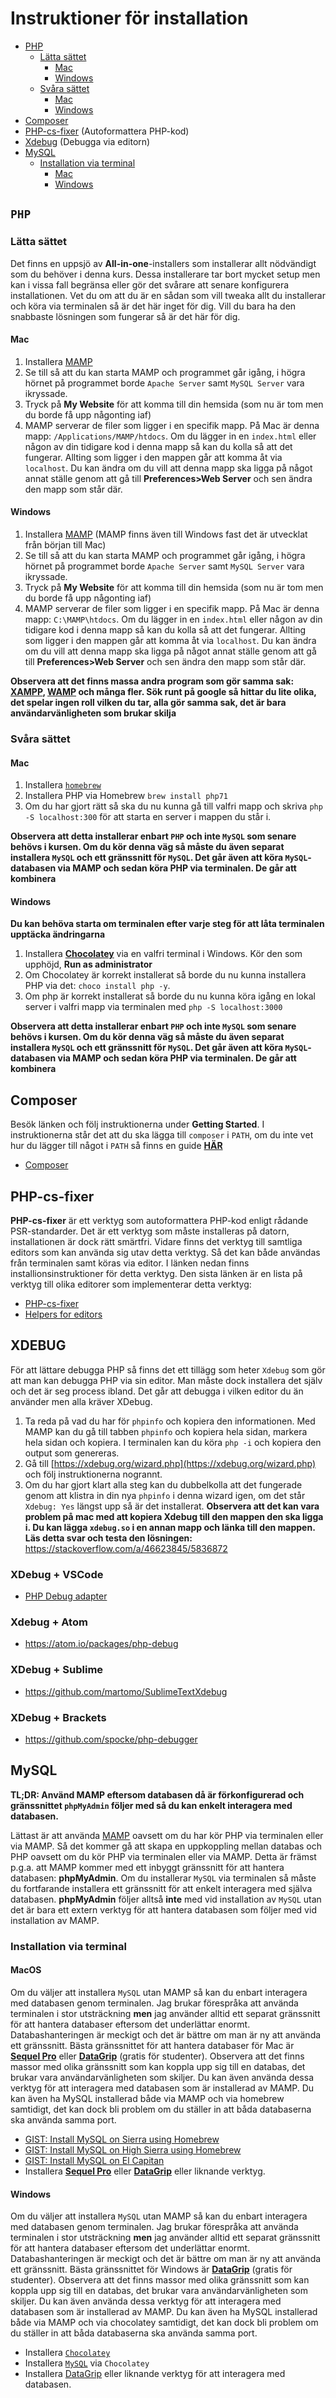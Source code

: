 # Instruktioner för installation

* [PHP](#php)
   - [Lätta sättet](#lätta-sättet)
      - [Mac](#mac)
      - [Windows](#windows)
  - [Svåra sättet](#svåra-sättet)
     - [Mac](#mac-1)
      - [Windows](#windows-1)
* [Composer](#composer)
* [PHP-cs-fixer](#php-cs-fixer) (Autoformattera PHP-kod)
* [Xdebug](#xdebug) (Debugga via editorn)
* [MySQL](#mysql) 
    - [Installation via terminal](#installation-via-terminal)
        - [Mac](#mac-2)
        - [Windows](#windows-2) 

## `PHP`

### Lätta sättet

Det finns en uppsjö av **All-in-one**-installers som installerar allt nödvändigt som du behöver i denna kurs. Dessa installerare tar bort mycket setup men kan i vissa fall begränsa eller gör det svårare
att senare konfigurera installationen. Vet du om att du är en sådan som vill tweaka allt du installerar och köra via terminalen så är det här inget för dig. Vill du bara ha den snabbaste lösningen som fungerar
så är det här för dig. 

#### Mac

1. Installera [MAMP](https://www.mamp.info/en/)
2. Se till så att du kan starta MAMP och programmet går igång, i högra hörnet på programmet borde `Apache Server` samt `MySQL Server` vara ikryssade.
3. Tryck på **My Website** för att komma till din hemsida (som nu är tom men du borde få upp någonting iaf)
4. MAMP serverar de filer som ligger i en specifik mapp. På Mac är denna mapp: `/Applications/MAMP/htdocs`. Om du lägger in en `index.html` eller någon av din tidigare kod i denna mapp så kan du kolla så att det fungerar. Allting som ligger i den mappen går att komma åt via `localhost`. Du kan ändra om du vill att denna mapp ska ligga på något annat ställe genom att gå till **Preferences>Web Server** och sen ändra den mapp som står där.

#### Windows

1. Installera [MAMP](https://www.mamp.info/en/) (MAMP finns även till Windows fast det är utvecklat från början till Mac)
2. Se till så att du kan starta MAMP och programmet går igång, i högra hörnet på programmet borde `Apache Server` samt `MySQL Server` vara ikryssade.
3. Tryck på **My Website** för att komma till din hemsida (som nu är tom men du borde få upp någonting iaf)
4. MAMP serverar de filer som ligger i en specifik mapp. På Mac är denna mapp: `C:\MAMP\htdocs`. Om du lägger in en `index.html` eller någon av din tidigare kod i denna mapp så kan du kolla så att det fungerar. Allting som ligger i den mappen går att komma åt via `localhost`. Du kan ändra om du vill att denna mapp ska ligga på något annat ställe genom att gå till **Preferences>Web Server** och sen ändra den mapp som står där.

**Observera att det finns massa andra program som gör samma sak: [XAMPP](https://www.apachefriends.org/index.html), [WAMP](http://www.wampserver.com/en/) och många fler. Sök runt på google så hittar du lite olika, det spelar ingen roll vilken du tar, alla gör samma sak, det är bara användarvänligheten som brukar skilja**

### Svåra sättet

#### Mac

1. Installera [`homebrew`](https://brew.sh/)
2. Installera PHP via Homebrew `brew install php71`
3. Om du har gjort rätt så ska du nu kunna gå till valfri mapp och skriva `php -S localhost:300` för att starta en server i mappen du står i.

**Observera att detta installerar enbart `PHP` och inte `MySQL` som senare behövs i kursen. Om du kör denna väg så måste du även separat installera `MySQL` och ett gränssnitt för `MySQL`. Det går även att köra `MySQL`-databasen via MAMP och sedan köra PHP via terminalen. De går att kombinera**

#### Windows

**Du kan behöva starta om terminalen efter varje steg för att låta terminalen upptäcka ändringarna**

1. Installera [**Chocolatey**](https://chocolatey.org/) via en valfri terminal i Windows. Kör den som upphöjd, **Run as administrator**
2. Om Chocolatey är korrekt installerat så borde du nu kunna installera PHP via det: `choco install php -y`.
3. Om php är korrekt installerat så borde du nu kunna köra igång en lokal server i valfri mapp via terminalen med `php -S localhost:3000`

**Observera att detta installerar enbart `PHP` och inte `MySQL` som senare behövs i kursen. Om du kör denna väg så måste du även separat installera `MySQL` och ett gränssnitt för `MySQL`. Det går även att köra `MySQL`-databasen via MAMP och sedan köra PHP via terminalen. De går att kombinera**

## Composer

Besök länken och följ instruktionerna under **Getting Started**. I instruktionerna står det att du ska lägga till `composer` i `PATH`, om du inte vet hur du lägger till något i `PATH` så finns en guide **[HÄR](https://gist.github.com/jesperorb/836cb398e4bb8dc149902d68d3711295)**

* [Composer](https://getcomposer.org/)

## PHP-cs-fixer

**PHP-cs-fixer** är ett verktyg som autoformattera PHP-kod enligt rådande PSR-standarder. Det är ett verktyg som måste installeras på datorn, installationen är dock rätt smärtfri. Vidare finns det verktyg till samtliga editors som kan använda sig utav detta verktyg. Så det kan både användas från terminalen samt köras via editor. I länken nedan finns installionsinstruktioner för detta verktyg. Den sista länken är en lista på verktyg till olika editorer som implementerar detta verktyg:

* [PHP-cs-fixer](https://github.com/FriendsOfPHP/PHP-CS-Fixer)
* [Helpers for editors](https://github.com/FriendsOfPHP/PHP-CS-Fixer#helpers)


## XDEBUG

För att lättare debugga PHP så finns det ett tillägg som heter `Xdebug` som gör att man kan debugga PHP via sin editor. Man måste dock installera det själv och det är seg process ibland. Det går att debugga i vilken editor du än använder men alla kräver XDebug.

1. Ta reda på vad du har för `phpinfo` och kopiera den informationen. Med MAMP kan du gå till tabben `phpinfo` och kopiera hela sidan, markera hela sidan och kopiera. I terminalen kan du köra `php -i` och kopiera den output som genereras.
2. Gå till [https://xdebug.org/wizard.php](https://xdebug.org/wizard.php) och följ instruktionerna nogrannt.
3. Om du har gjort klart alla steg kan du dubbelkolla att det fungerade genom att klistra in din nya `phpinfo` i denna wizard igen, om det står `Xdebug: Yes` längst upp så är det installerat. **Observera att det kan vara problem på mac med att kopiera Xdebug till den mappen den ska ligga i. Du kan lägga `xdebug.so` i en annan mapp och länka till den mappen. Läs detta svar och testa den lösningen:** https://stackoverflow.com/a/46623845/5836872

### XDebug + VSCode

* [PHP Debug adapter](https://github.com/felixfbecker/vscode-php-debug)

### Xdebug + Atom

* https://atom.io/packages/php-debug

### XDebug + Sublime

* https://github.com/martomo/SublimeTextXdebug

### XDebug + Brackets

* https://github.com/spocke/php-debugger

## MySQL

**TL;DR: Använd MAMP eftersom databasen då är förkonfigurerad och gränssnittet `phpMyAdmin` följer med så du kan enkelt interagera med databasen.**

Lättast är att använda [MAMP](https://www.mamp.info/en/) oavsett om du har kör PHP via terminalen eller via MAMP. Så det kommer gå att skapa en uppkoppling mellan databas och PHP oavsett om du kör PHP via terminalen eller via MAMP. Detta är främst p.g.a. att MAMP kommer med ett inbyggt gränssnitt för att hantera databasen: **phpMyAdmin**. Om du installerar `MySQL` via terminalen så måste du fortfarande installera ett gränssnitt för att enkelt interagera med själva databasen. **phpMyAdmin** följer alltså **inte** med vid installation av `MySQL` utan det är bara ett extern verktyg för att hantera databasen som följer med vid installation av MAMP.

### Installation via terminal 

#### MacOS

Om du väljer att installera `MySQL` utan MAMP så kan du enbart interagera med databasen genom terminalen. Jag brukar förespråka att använda terminalen i stor utsträckning **men** jag använder alltid ett separat gränssnitt för att hantera databaser eftersom det underlättar enormt. Databashanteringen är meckigt och det är bättre om man är ny att använda ett gränssnitt. Bästa gränssnittet för att hantera databaser för Mac är **[Sequel Pro](https://www.sequelpro.com/)** eller **[DataGrip](https://www.jetbrains.com/datagrip/)** (gratis för studenter). Observera att det finns massor med olika gränssnitt som kan koppla upp sig till en databas, det brukar vara användarvänligheten som skiljer. Du kan även använda dessa verktyg för att interagera med databasen som är installerad av MAMP. Du kan även ha MySQL installerad både via MAMP och via homebrew samtidigt, det kan dock bli problem om du ställer in att båda databaserna ska använda samma port.

* [GIST: Install MySQL on Sierra using Homebrew](https://gist.github.com/nrollr/3f57fc15ded7dddddcc4e82fe137b58e)
* [GIST: Install MySQL on High Sierra using Homebrew](https://gist.github.com/spencercharest/fc1748808af1a7aa157e0eebb64926f6)
* [GIST: Install MySQL on El Capitan](https://gist.github.com/nrollr/a8d156206fa1e53c6cd6)
* Installera **[Sequel Pro](https://www.sequelpro.com/)** eller **[DataGrip](https://www.jetbrains.com/datagrip/)** eller liknande verktyg.

#### Windows

Om du väljer att installera `MySQL` utan MAMP så kan du enbart interagera med databasen genom terminalen. Jag brukar förespråka att använda terminalen i stor utsträckning **men** jag använder alltid ett separat gränssnitt för att hantera databaser eftersom det underlättar enormt. Databashanteringen är meckigt och det är bättre om man är ny att använda ett gränssnitt. Bästa gränssnittet för Windows är **[DataGrip](https://www.jetbrains.com/datagrip/)** (gratis för studenter). Observera att det finns massor med olika gränssnitt som kan koppla upp sig till en databas, det brukar vara användarvänligheten som skiljer. Du kan även använda dessa verktyg för att interagera med databasen som är installerad av MAMP. Du kan även ha MySQL installerad både via MAMP och via chocolatey samtidigt, det kan dock bli problem om du ställer in att båda databaserna ska använda samma port.

* Installera [`Chocolatey`](https://chocolatey.org/install)
* Installera [`MySQL`](https://chocolatey.org/packages/mysql) via `Chocolatey`
* Installera [DataGrip](https://www.jetbrains.com/datagrip/) eller liknande verktyg för att interagera med databasen.

